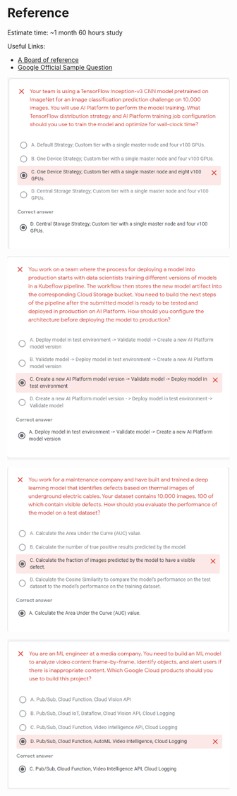 # Reference

Estimate time: ~1 month 60 hours study

Useful Links:

* [A Board of reference](https://www.meistertask.com/app/project/Agls2fWY/google-machine-learning-engineer)
* [Google Official Sample Question](https://docs.google.com/forms/d/e/1FAIpQLSeYmkCANE81qSBqLW0g2X7RoskBX9yGYQu-m1TtsjMvHabGqg/viewform)



![](.gitbook/assets/image.png)



![](.gitbook/assets/image%20%281%29.png)

![](.gitbook/assets/image%20%282%29.png)

![](.gitbook/assets/image%20%283%29.png)


